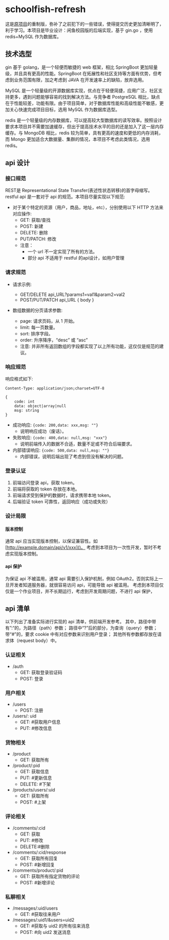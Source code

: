 # schoolfish-refresh

这是[原项目](https://github.com/HydrogenDeuterium/schoolfish)的重制版，弥补了之前犯下的一些错误，使得提交历史更加清晰明了，利于学习。本项目是毕业设计：闲鱼校园版的后端实现，基于 gin.go ，使用 redis+MySQL 作为数据库。

## 技术选型

gin 基于 golang，是一个轻便而敏捷的 web 框架，相比 SpringBoot 更加轻量级，并且具有更高的性能。SpringBoot 在拓展性和社区支持等方面有优势，但考虑到业务范围有限，加之考虑到 JAVA 在开发速率上的缺陷，放弃选用。

MySQL 是一个轻量级的开源数据库实现，优点在于轻便简捷，应用广泛，社区支持更多，遇到问题能够容易的找到解决方法。与竞争者 PostgreSQL 相比，缺点在于性能较差，功能有限。由于项目简单，对于数据库性能和高级性能不敏感，更加关心快速完成项目目标，选用 MySQL 作为数据库选型。

redis 是一个轻量级的内存数据库，可以提高较大型数据库的读写效率。按照设计要求本项目并不需要加速缓存，但出于提高技术水平的目的还是加入了这一层内存缓存。与 MongoDB 相比，redis 较为简单，具有更高的速度和更低的内存消耗，而 Mongo 更加适合大数据量、集群的情况，本项目不考虑此类情况，选用 redis。

## api 设计

### 接口规范

REST是 Representational State Transfer(表述性状态转移)的首字母缩写。
restful api 是一套对于 api 的规范。本项目尽量实现以下规范:

- 对于某个特定的资源（用户，商品，地址，etc），分别使用以下 HTTP 方法来对应操作:
    - GET: 获取/查找
    - POST: 新建
    - DELETE: 删除
    - PUT/PATCH: 修改
    - 注意：
      - 一个 url 不一定实现了所有的方法。
      - 部分 api 不适用于 restful 的api设计，如用户管理

### 请求规范

- 请求示例:
    - GET/DELETE api_URL?params1=val1&param2=val2
    - POST/PUT/PATCH api_URL { body }

- 数组数据的分页请求参数:
    - page:  请求页码，从 1 开始。
    - limit:  每一页数量。
    - sort:  排序字段。
    - order:  升序降序，“desc” 或 “asc”
    - 注意: 并非所有返回数组的字段都实现了以上所有功能，这仅仅是规范的建议。

### 响应规范

响应格式如下:

```http request
Content-Type: application/json;charset=UTF-8

{
    code: int
    data: object|array|null
    msg: string
}
```

- 成功响应: `{code: 200,data: xxx,msg: ""}`
  - 说明响应成功（废话）。
- 失败响应: `{code: 400,data: null,msg: "xxx"}`
  - 说明前端传入的数据不合适，数量不足或不符合后端要求。
- 内部错误响应: `{code: 500,data: null,msg: ""}`
  - 内部错误，说明后端出现了考虑到但没有解决的问题。

### 登录认证

1. 前端访问登录 api，获取 token。
2. 前端将获取的 token 存放在本地。
3. 前端请求受到保护的数据时，请求携带本地 token。
4. 后端验证 token 可靠性，返回响应（成功或失败）

### 设计局限

#### 版本控制
通常 api 应当实现版本控制，以保证兼容性。如 [http://example.domain/api/v1/xxx]()。
考虑到本项目为一次性开发，暂时不考虑实现版本控制。

#### api 保护

为保证 api 不被滥用，通常 api 需要引入保护机制，例如 OAuth2。否则实际上一旦开发者知道服务器，就很容易访问 api，可能导致 api 被滥用。
考虑到本项目仅仅是一个作业项目，并不长期运行，考虑到开发周期问题，不进行 api 保护，

## api 清单

以下列出了准备实际进行实现的 api 清单，供前端开发参考。
其中，路径中带有”:“的，为路径（path）参数；
路径中“?”后的部分，为查询（query）参数；
带“#”的，要求 cookie 中有对应参数来识别用户登录；
其他所有参数都存放在请求体（request body）中。

### 认证相关

- /auth
  - GET: 获取登录验证码
  - POST: 登录

### 用户相关

- /users
  - POST: 注册
- /users/: uid
  - GET: #获取用户信息
  - PUT: #修改信息

### 货物相关

- /product
  - GET: 获取所有
- /product/:pid
  - GET: 获取信息
  - PUT: #更新信息
  - DELETE: #下架
- /products/users/:uid
  - GET: 获取所有
  - POST: #上架

### 评论相关

- /comments/:cid
  - GET: 获取
  - PUT: #修改
  - DELETE:#删除
- /comments/:cid/response
  - GET: 获取所有回复
  - POST: #新增回复
- /comments/product/:pid
  - GET: 获取所有指定货物的评论
  - POST: #新增评论

### 私聊相关

- /messages/:uid/users
  - GET: #获取往来用户
- /messages/:uid1/&users=uid2
  - GET: #获取与 uid2 的所有往来消息
  - POST: #向 uid2 发送消息
